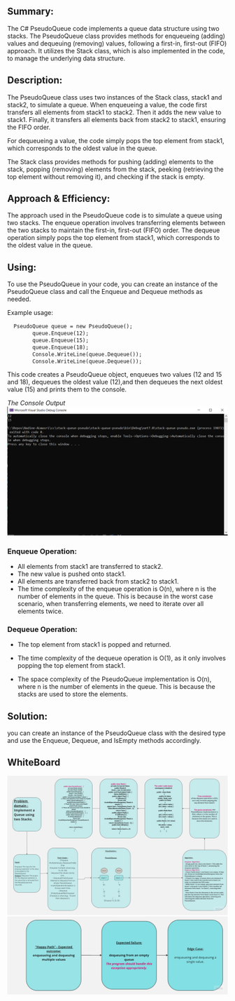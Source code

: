 ## Summary:

The C# PseudoQueue code implements a queue data structure using two stacks. The PseudoQueue class provides methods for enqueueing (adding) values and dequeuing (removing) values, following a first-in, first-out (FIFO) approach. It utilizes the Stack class, which is also implemented in the code, to manage the underlying data structure.

## Description:
The PseudoQueue class uses two instances of the Stack class, stack1 and stack2, to simulate a queue. When enqueueing a value, the code first transfers all elements from stack1 to stack2. Then it adds the new value to stack1. Finally, it transfers all elements back from stack2 to stack1, ensuring the FIFO order.

For dequeueing a value, the code simply pops the top element from stack1, which corresponds to the oldest value in the queue.

The Stack class provides methods for pushing (adding) elements to the stack, popping (removing) elements from the stack, peeking (retrieving the top element without removing it), and checking if the stack is empty.

## Approach & Efficiency:
The approach used in the PseudoQueue code is to simulate a queue using two stacks. The enqueue operation involves transferring elements between the two stacks to maintain the first-in, first-out (FIFO) order. The dequeue operation simply pops the top element from stack1, which corresponds to the oldest value in the queue.
## Using:
To use the PseudoQueue in your code, you can create an instance of the PseudoQueue class and call the Enqueue and Dequeue methods as needed.

Example usage:

	  PseudoQueue queue = new PseudoQueue();
            queue.Enqueue(12);
            queue.Enqueue(15);
            queue.Enqueue(18);
            Console.WriteLine(queue.Dequeue());  
            Console.WriteLine(queue.Dequeue());
This code creates a PseudoQueue object, enqueues two values (12 and 15 and 18), dequeues the oldest value (12),and then dequeues the next oldest value (15) and prints them to the console.

*The Console Output*
![](./cc11.PNG)
### Enqueue Operation:

- All elements from stack1 are transferred to stack2.
- The new value is pushed onto stack1.
- All elements are transferred back from stack2 to stack1.
- The time complexity of the enqueue operation is O(n), where n is the number of elements in the queue. This is because in the worst case scenario, when transferring elements, we need to iterate over all elements twice.

### Dequeue Operation:

- The top element from stack1 is popped and returned.
- The time complexity of the dequeue operation is O(1), as it only involves popping the top element from stack1.

- The space complexity of the PseudoQueue implementation is O(n), where n is the number of elements in the queue. This is because the stacks are used to store the elements.
## Solution:
you can create an instance of the PseudoQueue class with the desired type and use the Enqueue, Dequeue, and IsEmpty methods accordingly.
## WhiteBoard   

![](./cc-11.jpg)
![](./cc112.jpg)

